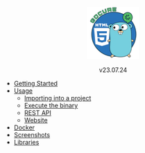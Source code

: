 <div style="text-align: center">
<a href="/">

![](../_media/gocure_120.png "gocure")

</a>
v23.07.24
</div>

- [Getting Started](v23.07.24/gettingStarted "Getting Started | Gocure")
- [Usage](# "")
  - [Importing into a project](v23.07.24/import "Importing into a project | Gocure")
  - [Execute the binary](v23.07.24/execute "Execute the binary | Gocure")
  - [REST API](v23.07.24/restAPI "REST API | Gocure")
  - [Website](v23.07.24/website "Website | Gocure")
- [Docker](v23.07.24/docker "Docker | Gocure")
- [Screenshots](v23.07.24/screenshots "Screenshots | Gocure")
- [Libraries](v23.07.24/libraries "Libraries | Gocure")